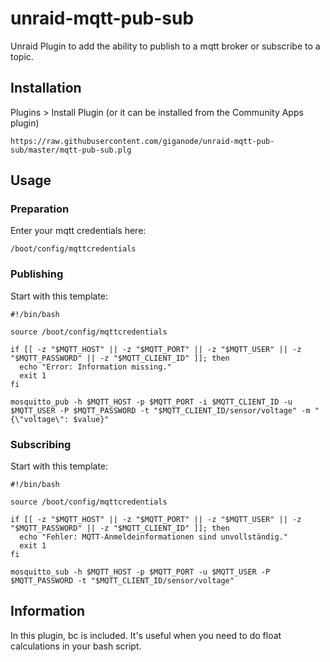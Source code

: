 # unraid-mqtt-pub-sub
Unraid Plugin to add the ability to publish to a mqtt broker or subscribe to a topic.


## Installation
Plugins > Install Plugin (or it can be installed from the Community Apps plugin)
```
https://raw.githubusercontent.com/giganode/unraid-mqtt-pub-sub/master/mqtt-pub-sub.plg
```

## Usage

### Preparation
Enter your mqtt credentials here:
```
/boot/config/mqttcredentials
```

### Publishing
Start with this template:
```
#!/bin/bash

source /boot/config/mqttcredentials

if [[ -z "$MQTT_HOST" || -z "$MQTT_PORT" || -z "$MQTT_USER" || -z "$MQTT_PASSWORD" || -z "$MQTT_CLIENT_ID" ]]; then
  echo "Error: Information missing."
  exit 1
fi

mosquitto_pub -h $MQTT_HOST -p $MQTT_PORT -i $MQTT_CLIENT_ID -u $MQTT_USER -P $MQTT_PASSWORD -t "$MQTT_CLIENT_ID/sensor/voltage" -m "{\"voltage\": $value}"

```

### Subscribing
Start with this template:
```
#!/bin/bash

source /boot/config/mqttcredentials

if [[ -z "$MQTT_HOST" || -z "$MQTT_PORT" || -z "$MQTT_USER" || -z "$MQTT_PASSWORD" || -z "$MQTT_CLIENT_ID" ]]; then
  echo "Fehler: MQTT-Anmeldeinformationen sind unvollständig."
  exit 1
fi

mosquitto_sub -h $MQTT_HOST -p $MQTT_PORT -u $MQTT_USER -P $MQTT_PASSWORD -t "$MQTT_CLIENT_ID/sensor/voltage"

```

## Information
In this plugin, bc is included. It's useful when you need to do float calculations in your bash script. 
